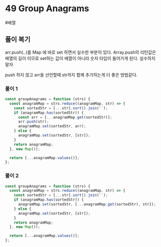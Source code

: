 # 49 Group Anagrams

#배열

## 풀이 복기

arr.push(..)를 Map 에 바로 set 하면서 실수한 부분이 있다.
Array.push의 리턴값은 배열의 길이 이므로 set하는 값이 배열이 아니라 숫자 타입이 들어가게 된다. 실수하지말자

push 하지 않고 arr을 선언할때 str까지 함께 추가하는게 더 좋은 방법같다.

### 풀이 1

```js
const groupAnagrams = function (strs) {
  const anagramMap = strs.reduce((anagramMap, str) => {
    const sortedStr = [...str].sort().join('');
    if (anagramMap.has(sortedStr)) {
      const arr = [...anagramMap.get(sortedStr)];
      arr.push(str);
      anagramMap.set(sortedStr, arr);
    } else {
      anagramMap.set(sortedStr, [str]);
    }
    return anagramMap;
  }, new Map());

  return [...anagramMap.values()];
};
```

### 풀이 2

```js
const groupAnagrams = function (strs) {
  const anagramMap = strs.reduce((anagramMap, str) => {
    const sortedStr = [...str].sort().join('');
    if (anagramMap.has(sortedStr)) {
      anagramMap.set(sortedStr, [...anagramMap.get(sortedStr), str]);
    } else {
      anagramMap.set(sortedStr, [str]);
    }
    return anagramMap;
  }, new Map());

  return [...anagramMap.values()];
};
```
